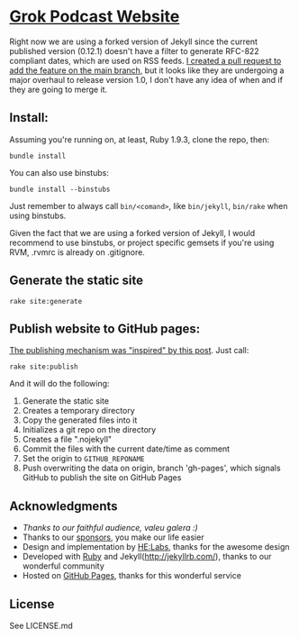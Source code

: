 # [Grok Podcast Website](http://grokpodcast.com)

Right now we are using a forked version of Jekyll since the current published version (0.12.1) doesn't have a filter to generate RFC-822 compliant dates, which are used on RSS feeds. [I created a pull request to add the feature on the main branch](https://github.com/mojombo/jekyll/pull/892#issuecomment-15593610), but it looks like they are undergoing a major overhaul to release version 1.0, I don't have any idea of when and if they are going to merge it.

## Install:
Assuming you're running on, at least, Ruby 1.9.3, clone the repo, then:
```
bundle install
```

You can also use binstubs:
```
bundle install --binstubs
```
Just remember to always call `bin/<comand>`, like `bin/jekyll`, `bin/rake` when using binstubs.

Given the fact that we are using a forked version of Jekyll, I would recommend to use binstubs, or project specific gemsets if you're using RVM, .rvmrc is already on .gitignore.

## Generate the static site

```
rake site:generate
```

## Publish website to GitHub pages:

[The publishing mechanism was "inspired" by this post](http://ixti.net/software/2013/01/28/using-jekyll-plugins-on-github-pages.html). Just call:
```
rake site:publish
```

And it will do the following:

1. Generate the static site
2. Creates a temporary directory
3. Copy the generated files into it
4. Initializes a git repo on the directory
5. Creates a file ".nojekyll"
6. Commit the files with the current date/time as comment
7. Set the origin to `GITHUB_REPONAME`
8. Push overwriting the data on origin, branch 'gh-pages', which signals GitHub to publish the site on GitHub Pages

## Acknowledgments

* *Thanks to our faithful audience, valeu galera :)*
* Thanks to our [sponsors](http://grokpodcast.com/apoios), you make our life easier
* Design and implementation by [HE:Labs](http://helabs.com), thanks for the awesome design
* Developed with [Ruby](http://www.ruby-lang.org/en/) and Jekyll(http://jekyllrb.com/), thanks to our wonderful community
* Hosted on [GitHub Pages](http://pages.github.com/), thanks for this wonderful service

## License

See LICENSE.md